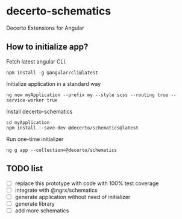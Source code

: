 # decerto-schematics
Decerto Extensions for Angular

## How to initialize app?

Fetch latest angular CLI.

```
npm install -g @angular/cli@latest
```

Initialize application in a standard way

```
ng new myApplication --prefix my --style scss --routing true --service-worker true
```

Install decerto-schematics

```
cd myApplication
npm install --save-dev @decerto/schematics@latest
```

Run one-time initializer

```
ng g app --collection=@decerto/schematics
```

## TODO list

- [ ] replace this prototype with code with 100% test coverage
- [ ] integrate with @ngrx/schematics
- [ ] generate application without need of initializer
- [ ] generate library
- [ ] add more schematics
